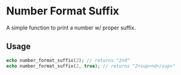 # Number Format Suffix

A simple function to print a number w/ proper suffix.

## Usage

```php
echo number_format_suffix(2); // returns "2nd"
echo number_format_suffix(2, true); // returns "2<sup>nd</sup>"
```